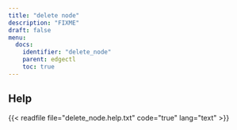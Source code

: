 ```yaml
---
title: "delete node"
description: "FIXME"
draft: false
menu:
  docs:
    identifier: "delete_node"
    parent: edgectl
    toc: true
---
```


## Help

{{< readfile file="delete_node.help.txt" code="true" lang="text" >}}
